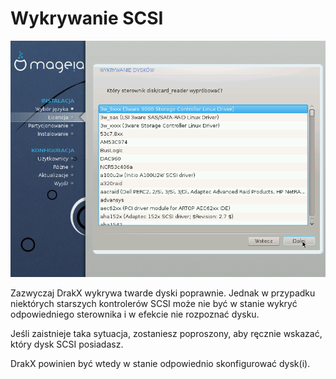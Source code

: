 # Wykrywanie SCSI

![](./images/dx2-setupSCSI.png)

Zazwyczaj DrakX wykrywa twarde dyski poprawnie. Jednak w przypadku niektórych starszych kontrolerów SCSI może nie być w stanie wykryć odpowiedniego sterownika i w efekcie nie rozpoznać dysku.

Jeśli zaistnieje taka sytuacja, zostaniesz poproszony, aby ręcznie wskazać, który dysk SCSI posiadasz.

DrakX powinien być wtedy w stanie odpowiednio skonfigurować dysk(i).
